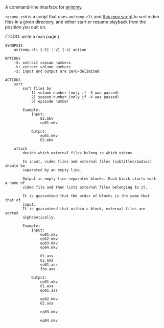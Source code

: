A command-line interface for [anitomy](https://github.com/erengy/anitomy).

`resume.zsh` is a script that uses `anitomy-cli` and [this mpv script](https://github.com/shdown/old-stuff/blob/master/mpv-scripts/re.lua) to sort video files in a given directory, and either start or resume playback from the position you quit on.

(TODO: write a man page.)

````
SYNOPSIS
    anitomy-cli [-S] [-V] [-z] action

OPTIONS
    -S: extract season numbers
    -V: extract volume numbers
    -z: input and output are zero-delimited

ACTIONS
    sort
        sort files by
            1) volume number (only if -S was passed)
            2) season number (only if -V was passed)
            3) episode number

        Example:
            Input:
                02.mkv
                ep01.mkv

            Output:
                ep01.mkv
                02.mkv

    attach
        decide which external files belong to which videos

        In input, video files and external files (subtitles/audios) should be
        separated by an empty line.

        Output is empty-line separated blocks. Each block starts with a name of
        video file and then lists external files belonging to it.

        It is guaranteed that the order of blocks is the same that that of
        input.
        It is guaranteed that within a block, external files are sorted
        alphabetically.

        Example:
            Input:
                ep01.mkv
                ep02.mkv
                ep03.mkv
                ep04.mkv

                01.ass
                02.ass
                ep01.ass
                foo.ass

            Output:
                ep01.mkv
                01.ass
                ep01.ass

                ep02.mkv
                02.ass

                ep03.mkv

                ep04.mkv
````
